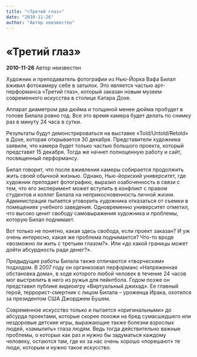 ```yaml
---
title: "«Третий глаз»"
date: "2010-11-26"
author: "Автор неизвестен"
---
```


# «Третий глаз»

**2010-11-26** Автор неизвестен

Художник и преподаватель фотографии из Нью-Йорка Вафа Билал вживил фотокамеру себе в затылок. Это является частью арт-перформанса «Третий глаз», который заказан новым музеем современного искусства в столице Катара Дохе.

Аппарат диаметром два дюйма и толщиной менее дюйма пробудет в голове Билала ровно год. Все это время камера будет делать по снимку раз в минуту 24 часа в сутки.

Результаты будут демонстрироваться на выставке «Told/Untold/Retold» в Дохе, которая открывается 30 декабря. Представители художника заявили, что камера будет только частью большого проекта, который представят 15 декабря. Тогда же начнет полноценную работу и сайт, посвященный перформансу.

Билал говорит, что после вживления камеры собирается продолжить жить своей обычной жизнью. Однако, Нью-йоркский университет, где художник преподает фотографию, выразил озабоченность в связи с тем, что его эксперимент может вступить в конфликт с правом студентов и коллег Билала на неприкосновенность личной жизни. Администрация пытается уговорить художника отказаться от съемки в помещениях учебного заведения. Одновременно университет отметил, что высоко ценит свободу самовыражения художника и проблемы, которую Билал поднимает.

Вот только не понятно, какая здесь свобода, если проект заказан? И уж очень интересно, какая же проблема поднимается? Что-то вроде «возможно ли жить с третьим глазом?». Или «до какой границы может дойти абсурдность ради денег?».

Предыдущие работы Билала также отличаются «творческим» подходом. В 2007 году он организовал перформанс «Напряженная обстановка дома», в ходе которого любой человек в течение 24 часов мог выстрелить в него из ружья для пейнтбола. Годом позже он представил публике видеоигру «Виртуальный джихад». Ее главный герой, террорист-смертник с лицом Билала – уроженца Ирака, охотился за президентом США Джорджем Бушем.

Современное искусство только и пытается «оригинальными» до абсурда проектами, которые скорее похожи на бред сумасшедшего или нездоровые детские игры, выражающие также болезни взрослых людей, «замылить» глаза людям. Ведь тогда действительно важные проблемы, о которых как раз и нужно бы задуматься каждому человеку, остаются там, где их за нас очень хорошо «порешают» те люди, которым и нужно такое искусство.